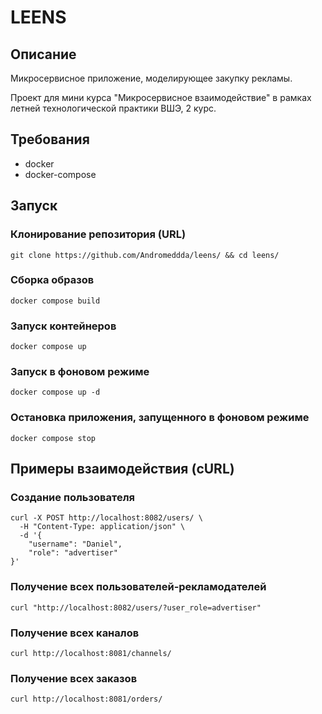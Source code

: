 # LEENS
## Описание
Микросервисное приложение, моделирующее закупку рекламы.

Проект для мини курса "Микросервисное взаимодействие" в рамках летней технологической практики ВШЭ, 2 курс.

## Требования
- docker
- docker-compose

## Запуск
### Клонирование репозитория (URL)
```
git clone https://github.com/Andromeddda/leens/ && cd leens/
```

### Сборка образов
```
docker compose build
```

### Запуск контейнеров
```
docker compose up
```

### Запуск в фоновом режиме
```
docker compose up -d
```

### Остановка приложения, запущенного в фоновом режиме
```
docker compose stop
```

## Примеры взаимодействия (cURL)
### Создание пользователя
```
curl -X POST http://localhost:8082/users/ \
  -H "Content-Type: application/json" \
  -d '{
    "username": "Daniel",
    "role": "advertiser"
}'
```

### Получение всех пользователей-рекламодателей
```
curl "http://localhost:8082/users/?user_role=advertiser"
```

### Получение всех каналов
```
curl http://localhost:8081/channels/
```

### Получение всех заказов
```
curl http://localhost:8081/orders/
```
